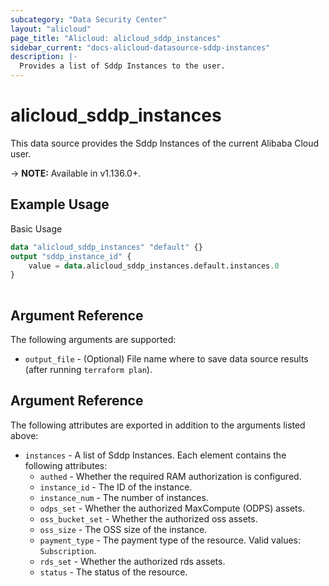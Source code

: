 ```yaml
---
subcategory: "Data Security Center"
layout: "alicloud"
page_title: "Alicloud: alicloud_sddp_instances"
sidebar_current: "docs-alicloud-datasource-sddp-instances"
description: |-
  Provides a list of Sddp Instances to the user.
---
```


# alicloud\_sddp\_instances

This data source provides the Sddp Instances of the current Alibaba Cloud user.

-> **NOTE:** Available in v1.136.0+.

## Example Usage

Basic Usage

```terraform
data "alicloud_sddp_instances" "default" {}
output "sddp_instance_id" {
	value = data.alicloud_sddp_instances.default.instances.0
}
            
```

## Argument Reference

The following arguments are supported:

* `output_file` - (Optional) File name where to save data source results (after running `terraform plan`).

## Argument Reference

The following attributes are exported in addition to the arguments listed above:

* `instances` - A list of Sddp Instances. Each element contains the following attributes:
	* `authed` - Whether the required RAM authorization is configured.
	* `instance_id` - The ID of the instance.
	* `instance_num` - The number of instances.
	* `odps_set` - Whether the authorized MaxCompute (ODPS) assets.
	* `oss_bucket_set` - Whether the authorized oss assets.
	* `oss_size` - The OSS size of the instance.
	* `payment_type` - The payment type of the resource. Valid values: `Subscription`.
	* `rds_set` - Whether the authorized rds assets.
	* `status` - The status of the resource.
